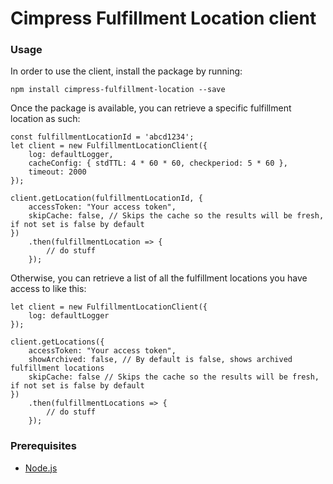 # Cimpress Fulfillment Location client

### Usage
In order to use the client, install the package by running:
```
npm install cimpress-fulfillment-location --save
```

Once the package is available, you can retrieve a specific fulfillment location as such:
```
const fulfillmentLocationId = 'abcd1234';
let client = new FulfillmentLocationClient({
    log: defaultLogger,
    cacheConfig: { stdTTL: 4 * 60 * 60, checkperiod: 5 * 60 },
    timeout: 2000
});

client.getLocation(fulfillmentLocationId, {
    accessToken: "Your access token",
    skipCache: false, // Skips the cache so the results will be fresh, if not set is false by default
})
    .then(fulfillmentLocation => {
        // do stuff
    });
```

Otherwise, you can retrieve a list of all the fulfillment locations you have access to like this:
```
let client = new FulfillmentLocationClient({
    log: defaultLogger
});

client.getLocations({
    accessToken: "Your access token",
    showArchived: false, // By default is false, shows archived fulfillment locations
    skipCache: false // Skips the cache so the results will be fresh, if not set is false by default
})
    .then(fulfillmentLocations => {
        // do stuff
    });

```

### Prerequisites
* [Node.js](https://nodejs.org/en/)
